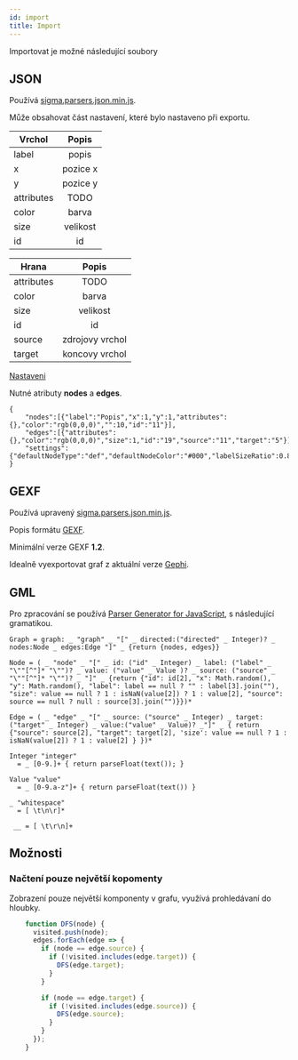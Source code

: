 ```yaml
---
id: import
title: Import
---
```


Importovat je možné následující soubory

## JSON

Používá [sigma.parsers.json.min.js](https://github.com/l-pa/network-app/blob/master/public/libs/plugins/sigma.parsers.json.min.js).

Může obsahovat část nastavení, které bylo nastaveno při exportu.

| Vrchol        | Popis           |
| ------------- |:-------------:|
| label      | popis |
| x      | pozice x      |
| y | pozice y      |
| attributes | TODO      |
| color | barva      |
| size | velikost      |
| id | id      |

| Hrana        | Popis           |
| ------------- |:-------------:|
| attributes      | TODO |
| color      | barva      |
| size | velikost      |
| id | id      |
| source | zdrojovy vrchol      |
| target | koncovy vrchol      |

[Nastaveni](nastaveni.md)

Nutné atributy **nodes** a **edges**.
```
{
    "nodes":[{"label":"Popis","x":1,"y":1,"attributes":{},"color":"rgb(0,0,0)","":10,"id":"11"}],
    "edges":[{"attributes":{},"color":"rgb(0,0,0)","size":1,"id":"19","source":"11","target":"5"}],
    "settings":{"defaultNodeType":"def","defaultNodeColor":"#000","labelSizeRatio":0.8,"labelSize":"fixed","defaultEdgeType":"def","defaultEdgeColor":"#000","labelThreshold":3,"defaultLabelColor":"#fff","maxNodeSize":3,"nodeSize":"default","borderSize":2,"defaultNodeBorderColor":"#fff","defaultEdgeHoverColor":"#fff","edgeHoverSizeRatio":3,"edgeHoverColor":"default","edgeColor":"default","minArrowSize":10,"drawLabels":true}
}
```

## GEXF

Používá upravený [sigma.parsers.json.min.js](https://github.com/l-pa/network-app/blob/master/public/libs/plugins/sigma.parsers.gexf.min.js).

Popis formátu [GEXF](https://gephi.org/gexf/format/).

Minimální verze GEXF **1.2**. 

Idealně vyexportovat graf z aktuální verze [Gephi](https://gephi.org).


## GML

Pro zpracování se používá [Parser Generator for JavaScript](http://pegjs.org/), s následující gramatikou.

```
Graph = graph: _ "graph" _ "[" _ directed:("directed" _ Integer)? _ nodes:Node _ edges:Edge "]" _ {return {nodes, edges}}

Node = ( _ "node" _ "[" _ id: ("id" _ Integer) _ label: ("label" _ "\""[^"]* "\"")? _ value: ("value" _ Value )? _ source: ("source" _ "\""[^"]* "\"")? _ "]" _ {return {"id": id[2], "x": Math.random(), "y": Math.random(), "label": label == null ? "" : label[3].join(""), "size": value == null ? 1 : isNaN(value[2]) ? 1 : value[2], "source": source == null ? null : source[3].join("")}})*

Edge = ( _ "edge" _ "[" _ source: ("source" _ Integer) _ target:("target" _ Integer) _ value:("value" _ Value)? _"]" _ { return {"source": source[2], "target": target[2], 'size': value == null ? 1 : isNaN(value[2]) ? 1 : value[2] } })*

Integer "integer"
  = _ [0-9.]+ { return parseFloat(text()); }
  
Value "value"
  = _ [0-9.a-z"]+ { return parseFloat(text()) }

_ "whitespace"
  = [ \t\n\r]*
  
 __ = [ \t\r\n]+

```

## Možnosti

### Načtení pouze největší kopomenty

Zobrazení pouze největší komponenty v grafu, využívá prohledávaní do hloubky.

```js
    function DFS(node) {
      visited.push(node);
      edges.forEach(edge => {
        if (node == edge.source) {
          if (!visited.includes(edge.target)) {
            DFS(edge.target);
          }
        }

        if (node == edge.target) {
          if (!visited.includes(edge.source)) {
            DFS(edge.source);
          }
        }
      });
    }
```
